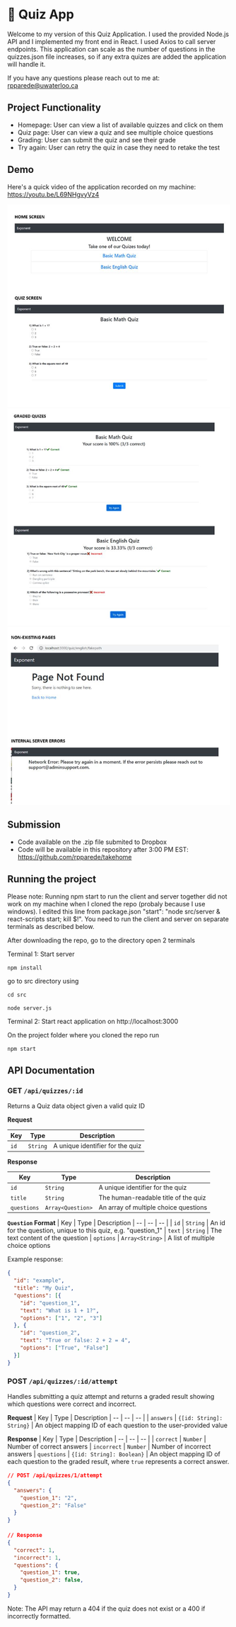 # 📝 Quiz App

Welcome to my version of this Quiz Application. I used the provided Node.js API and I implemented my front end in React. I used Axios to call server endpoints.
This application can scale as the number of questions in the quizzes.json file increases, so if any extra quizes are added the application will handle it.

If you have any questions please reach out to me at: rpparede@uwaterloo.ca

## Project Functionality
* Homepage: User can view a list of available quizzes and click on them
* Quiz page: User can view a quiz and see multiple choice questions
* Grading: User can submit the quiz and see their grade 
* Try again: User can retry the quiz in case they need to retake the test

## Demo
Here's a quick video of the application recorded on my machine:
https://youtu.be/L69NHgvyVz4

![Screen1](./screen1.JPG)
![Screen2](./screen2.JPG)
![Screen3](./screen3.JPG)

## Submission 

* Code available on the .zip file submited to Dropbox
* Code will be available in this repository after 3:00 PM EST: https://github.com/rpparede/takehome 

## Running the project 
Please note: Running npm start to run the client and server together did not work on my machine when I cloned the repo (probaly because I use windows). I edited this line from package.json
"start": "node src/server & react-scripts start; kill $!". You need to run the client and server on separate terminals as described below.


After downloading the repo, go to the directory open 2 terminals

Terminal 1: Start server 
```
npm install
```
go to src directory using 
```
cd src
```
```
node server.js
```
Terminal 2: Start react application on http://localhost:3000

On the project folder where you cloned the repo run 
```
npm start
```

## API Documentation

### **GET `/api/quizzes/:id`**
Returns a Quiz data object given a valid quiz ID

**Request**

| Key | Type | Description
| -- | -- | -- |
| `id` | `String` | A unique identifier for the quiz


**Response**

| Key | Type | Description
| -- | -- | -- |
| `id` | `String` | A unique identifier for the quiz
| `title` | `String` | The human-readable title of the quiz
| `questions` | `Array<Question>` | An array of multiple choice questions


**`Question` Format**
| Key | Type | Description
| -- | -- | -- |
| `id` | `String` | An id for the question, unique to this quiz, e.g. "question_1"
| `text` | `String` | The text content of the question
| `options` | `Array<String>` | A list of multiple choice options

Example response:
```json
{
  "id": "example",
  "title": "My Quiz",
  "questions": [{
    "id": "question_1",
    "text": "What is 1 + 1?",
    "options": ["1", "2", "3"]
  }, {
    "id": "question_2",
    "text": "True or false: 2 + 2 = 4",
    "options": ["True", "False"]
  }]
}
```

### **POST `/api/quizzes/:id/attempt`**

Handles submitting a quiz attempt and returns a graded result showing which questions were correct and incorrect.

**Request**
| Key | Type | Description
| -- | -- | -- |
| `answers` | `{[id: String]: String}` | An object mapping ID of each question to the user-provided value

**Response**
| Key | Type | Description
| -- | -- | -- |
| `correct` | `Number` | Number of correct answers
| `incorrect` | `Number` | Number of incorrect answers
| `questions` | `{[id: String]: Boolean}` | An object mapping ID of each question to the graded result, where `true` represents a correct answer.

```json
// POST /api/quizzes/1/attempt
{
  "answers": {
    "question_1": "2",
    "question_2": "False"
  }
}

// Response
{
  "correct": 1,
  "incorrect": 1,
  "questions": {
    "question_1": true,
    "question_2": false,
  }
}
```

Note: The API may return a 404 if the quiz does not exist or a 400 if incorrectly formatted.

